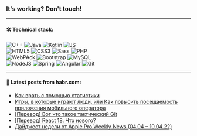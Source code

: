 ### It's working? Don't touch!

---

#### 🛠️ Technical stack:

![C++](https://img.shields.io/badge/C++-informational?logo=c%2B%2B&style=flat&logoColor=white&color=9C033A)
![Java](https://img.shields.io/badge/Java-informational?logo=java&style=flat&logoColor=white&color=007396)
![Kotlin](https://img.shields.io/badge/Kotlin-informational?logo=Kotlin&style=flat&logoColor=white&color=0095D5)
![JS](https://img.shields.io/badge/JS-informational?logo=javaScript&style=flat&logoColor=black&color=F7Df1E) <br>
![HTML5](https://img.shields.io/badge/HTML5-informational?logo=html5&style=flat&logoColor=white&color=E34F26)
![CSS3](https://img.shields.io/badge/CSS3-informational?logo=css3&style=flat&logoColor=white&color=157286)
![Sass](https://img.shields.io/badge/Saas-informational?logo=sass&style=flat&logoColor=white&color=hotpink)
![PHP](https://img.shields.io/badge/PHP-informational?logo=php&style=flat&logoColor=white&color=777BB4) <br>
![WebPAck](https://img.shields.io/badge/WebPack-informational?logo=webPack&style=flat&logoColor=white&color=FF6F00)
![Bootstrap](https://img.shields.io/badge/Bootstrap-informational?logo=Bootstrap&style=flat&logoColor=white&color=7952B3)
![MySQL](https://img.shields.io/badge/MySQL-informational?logo=MySQL&style=flat&logoColor=white&color=00f) <br>
![NodeJS](https://img.shields.io/badge/NodeJS-informational?logo=node.js&style=flat&logoColor=white&color=43853D)
![Spring](https://img.shields.io/badge/Spring-informational?logo=Spring&style=flat&logoColor=white&color=0A9EDC)
![Angular](https://img.shields.io/badge/Vue-informational?logo=vue.js&style=flat&logoColor=white&color=red)
![Git](https://img.shields.io/badge/Git-informational?logo=git&style=flat&logoColor=white&color=darkorange)

___

#### 💬 Latest posts from habr.com:

<!-- BLOG-POST-LIST:START -->
- [Как врать с помощью статистики](https://habr.com/ru/post/660269/?utm_source=habrahabr&utm_medium=rss&utm_campaign=660269)
- [Игры, в которые играют люди, или Как повысить посещаемость приложения мобильного оператора](https://habr.com/ru/post/657715/?utm_source=habrahabr&utm_medium=rss&utm_campaign=657715)
- [[Перевод] Вот что такое тактический Git](https://habr.com/ru/post/660335/?utm_source=habrahabr&utm_medium=rss&utm_campaign=660335)
- [[Перевод] React 18. Что нового?](https://habr.com/ru/post/660333/?utm_source=habrahabr&utm_medium=rss&utm_campaign=660333)
- [Дайджест недели от Apple Pro Weekly News &lpar;04.04 – 10.04.22&rpar;](https://habr.com/ru/post/660105/?utm_source=habrahabr&utm_medium=rss&utm_campaign=660105)
<!-- BLOG-POST-LIST:END -->

